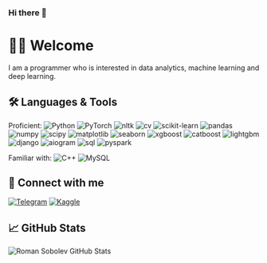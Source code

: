 ### Hi there 👋

<!--
**makemecker/makemecker** is a ✨ _special_ ✨ repository because its `README.md` (this file) appears on your GitHub profile.

Here are some ideas to get you started:

- 🔭 I’m currently working on ...
- 🌱 I’m currently learning ...
- 👯 I’m looking to collaborate on ...
- 🤔 I’m looking for help with ...
- 💬 Ask me about ...
- 📫 How to reach me: ...
- 😄 Pronouns: ...
- ⚡ Fun fact: ...
-->

# 🙋‍♂️ Welcome <!--![Visitors](https://visitor-badge.glitch.me/badge?page_id=makemecker) -->

I am a programmer who is interested in data analytics, machine learning and deep learning.

## 🛠 Languages & Tools

Proficient: 
![Python](https://img.shields.io/badge/-Python-0f0f0f?style=flat-square&logo=python)
![PyTorch](https://img.shields.io/badge/-PyTorch-0f0f0f?style=flat-square&logo=pytorch)
![nltk](https://img.shields.io/badge/-Nltk-0f0f0f?style=flat-square&logo=nltk)
![cv](https://img.shields.io/badge/-Cv-0f0f0f?style=flat-square&logo=cv)
![scikit-learn](https://img.shields.io/badge/-ScikitLearn-0f0f0f?style=flat-square&logo=scikit-learn)
![pandas](https://img.shields.io/badge/-Pandas-0f0f0f?style=flat-square&logo=pandas)
![numpy](https://img.shields.io/badge/-NumPy-0f0f0f?style=flat-square&logo=numpy)
![scipy](https://img.shields.io/badge/-SciPy-0f0f0f?style=flat-square&logo=scipy)
![matplotlib](https://img.shields.io/badge/-Matplotlib-0f0f0f?style=flat-square&logo=matplotlib)
![seaborn](https://img.shields.io/badge/-Seaborn-0f0f0f?style=flat-square&logo=seaborn)
![xgboost](https://img.shields.io/badge/-XGBoost-0f0f0f?style=flat-square&logo=xgboost)
![catboost](https://img.shields.io/badge/-CatBoost-0f0f0f?style=flat-square&logo=catboost)
![lightgbm](https://img.shields.io/badge/-LightGBM-0f0f0f?style=flat-square&logo=lightgbm)
![django](https://img.shields.io/badge/-Django-0f0f0f?style=flat-square&logo=django)
![aiogram](https://img.shields.io/badge/-Aiogram-0f0f0f?style=flat-square&logo=aiogram)
![sql](https://img.shields.io/badge/-SQL-0f0f0f?style=flat-square&logo=sql)
![pyspark](https://img.shields.io/badge/-PySpark-0f0f0f?style=flat-square&logo=pyspark)

Familiar with: 
![C++](https://img.shields.io/badge/-C++-0f0f0f?style=flat-square&logo=c%2B%2B)
![MySQL](https://img.shields.io/badge/-MySQL-0f0f0f?style=flat-square&logo=MySQL)

## 🤝 Connect with me

[![Telegram](https://img.shields.io/badge/-Telegram-0f0f0f?style=for-the-badge&logo=telegram)](https://t.me/make_mecker)
[![Kaggle](https://img.shields.io/badge/-Kaggle-0f0f0f?style=for-the-badge&logo=kaggle)](https://www.kaggle.com/romansobolev)

## 📈 GitHub Stats

![Roman Sobolev GitHub Stats](https://github-readme-stats.vercel.app/api?username=makemecker&count_private=true&hide=contribs,issues,prs&show_icons=true&theme=dark&bg_color=30,0f0f0f,066052&title_color=fff&text_color=fff&icon_color=cbdea6)


